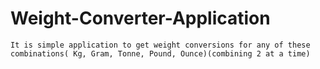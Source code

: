 # Weight-Converter-Application

`It is simple application to get weight conversions for any of these combinations( Kg, Gram, Tonne, Pound, Ounce)(combining 2 at a time)`
